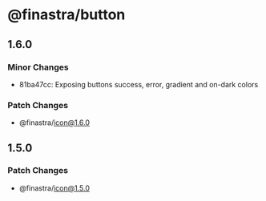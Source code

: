 # @finastra/button

## 1.6.0

### Minor Changes

- 81ba47cc: Exposing buttons success, error, gradient and on-dark colors

### Patch Changes

- @finastra/icon@1.6.0

## 1.5.0

### Patch Changes

- @finastra/icon@1.5.0
